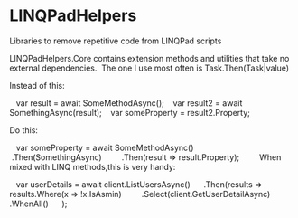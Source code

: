 # LINQPadHelpers
Libraries to remove repetitive code from LINQPad scripts


LINQPadHelpers.Core contains extension methods and utilities that take no external dependencies.  The one I use most often is Task.Then(Task|value)

Instead of this:

    var result = await SomeMethodAsync();
    var result2 = await SomethingAsync(result);
    var someProperty = result2.Property;
    
Do this:

    var someProperty = await SomeMethodAsync()
        .Then(SomethingAsync) 
        .Then(result => result.Property);
        
When mixed with LINQ methods,this is very handy:

    var userDetails = await client.ListUsersAsync()
      .Then(results => results.Where(x => !x.IsAsmin)
         .Select(client.GetUserDetailAsync)
         .WhenAll()
      );

